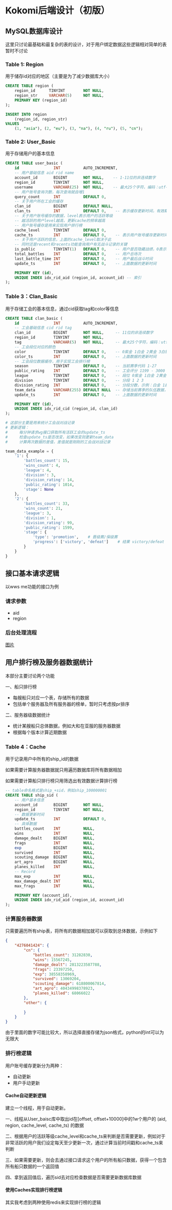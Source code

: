 # Kokomi后端设计（初版）

## MySQL数据库设计

这里只讨论最基础和最复杂的表的设计，对于用户绑定数据这些逻辑相对简单的表暂时不讨论

### Table 1: Region

用于储存id对应的地区（主要是为了减少数据库大小）

```sql
CREATE TABLE region (
    region_id      TINYINT        NOT NULL,
    region_str     VARCHAR(5)     NOT NULL,
    PRIMARY KEY (region_id)
);

INSERT INTO region 
    (region_id, region_str) 
VALUES
    (1, "asia"), (2, "eu"), (3, "na"), (4, "ru"), (5, "cn");
```

### Table 2: User_Basic

用于存储用户的基本信息

```sql
CREATE TABLE user_basic (
    id               INT          AUTO_INCREMENT,
    -- 用户基础信息 aid rid name
    account_id       BIGINT       NOT NULL,    -- 1-11位的非连续数字
    region_id        TINYINT      NOT NULL,
    username         VARCHAR(25)  NOT NULL,    -- 最大25个字符，编码：utf-8
    -- 用户账号查询次数，每次查询就自增1
    query_count      INT          DEFAULT 0,
    -- 关于用户所在工会的缓存
    clan_id          BIGINT       DEFAULT NULL,
    clan_ts          INT          DEFAULT 0,    -- 表示缓存更新时间，有效期为24h
    -- 关于用户账号缓存的数据，level表示用户的活跃等级
    -- 越活跃的用户level越高，更新cache的频率越高
    -- 用户账号缓存是用来实现用户排行榜
    cache_level      TINYINT      DEFAULT 0,
    cache_ts         INT          DEFAULT 0,    -- 表示用户账号缓存更新时间
    -- 关于用户活跃的信息，上面的cache_level取决于此
    -- 同时还是recent和recents功能查询用户有无战斗记录的关键
    is_public        TINYINT(1)   DEFAULT 0,    -- 用户是否隐藏战绩，0表示隐藏，1表示公开
    total_battles    INT          DEFAULT 0,    -- 用户总场次
    last_battle_time INT          DEFAULT 0,    -- 用户最后战斗时间
    update_ts        INT          DEFAULT 0,    -- 上面数据的更新时间

    PRIMARY KEY (id),
    UNIQUE INDEX idx_rid_aid (region_id, account_id) -- 索引
);
```

### Table 3：Clan_Basic

用于存储工会的基本信息，通过cid获取tag和color等信息

```sql
CREATE TABLE clan_basic (
    id               INT          AUTO_INCREMENT,
    -- 工会基础信息 cid rid tag
    clan_id          BIGINT       NOT NULL,     -- 11位的非连续数字
    region_id        TINYINT      NOT NULL,
    tag              VARCHAR(5)   NOT NULL,     -- 最大25个字符，编码：utf-8
    -- 工会段位对应的颜色
    color            TINYINT      DEFAULT 0,    -- 0紫金 1白金 2黄金 3白银 4青铜 5未知
    color_ts         INT          DEFAULT 0,    -- 上面数据的更新时间
    -- 工会段位数据缓存，用于实现工会排行榜
    season           TINYINT      DEFAULT 0,    -- 当前赛季代码 1-27
    public_rating    INT          DEFAULT 0,    -- 工会评分 1199 - 3000
    league           TINYINT      DEFAULT 0,    -- 段位 0紫金 1白金 2黄金 3白银 4青铜
    division         TINYINT      DEFAULT 0,    -- 分段 1 2 3
    division_rating  INT          DEFAULT 0,    -- 分段分数，示例：白金 1段 25分
    team_data        VARCHAR(255) DEFAULT NULL  -- 存储当前赛季的队伍数据，具体格式在下面
    update_ts        INT          DEFAULT 0,    -- 上面数据的更新时间

    PRIMARY KEY (id),
    UNIQUE INDEX idx_rid_cid (region_id, clan_id)
);
```

```python
# 这部分主要是用来统计工会战对战记录
# 更新逻辑：
#     每分钟请求wg接口获取所有活跃工会的update_ts
#     检查update_ts是否改变，如果改变则更新team_data
#     计算两次数据的差值，差值就是刚刚的工会战对战记录

team_data_example = {
    '1': {
        'battles_count': 15, 
        'wins_count': 4, 
        'league': 4, 
        'division': 3, 
        'division_rating': 14, 
        'public_rating': 1014, 
        'stage': None
    }, 
    '2': {
        'battles_count': 33, 
        'wins_count': 21, 
        'league': 3, 
        'division': 1, 
        'division_rating': 99, 
        'public_rating': 1599, 
        'stage': {
            'type': 'promotion',    # 晋级赛/保级赛
            'progress': ['victory', 'defeat']    # 结果 victory/defeat
        }
    }
}
```

## 接口基本请求逻辑

以wws me功能的接口为例

### 请求参数

- aid
- region

### 后台处理流程

[图片](./png/app_basic.png)

## 用户排行榜及服务器数据统计

本部分主要讨论两个功能

一、船只排行榜

- 每艘船只对应一个表，存储所有的数据
- 包括单个服务器及所有服务器的榜单，暂时只考虑按pr排序

二、服务器级数据统计

- 统计某艘船只总体数据，例如大和在亚服的服务器数据
- 根据每个版本计算近期数据

### Table 4：Cache

用于记录用户中所有的ship_id的数据

如果需要计算服务器数据就只用遍历数据库将所有数据相加

如果需要计算船只排行榜只用筛选出有效数据计算排行榜

```sql
-- table命名格式是ship_+sid，例如ship_100000001
CREATE TABLE ship_sid (
    -- 用户基本信息
    account_id       BIGINT       NOT NULL,
    region_id        TINYINT      NOT NULL,
    -- 数据更新时间
    update_ts        INT          DEFAULT 0,
    -- 具体数据
    battles_count    INT          NULL,
    wins             INT          NULL,
    damage_dealt     BIGINT       NULL,
    frags            INT          NULL,
    exp              BIGINT       NULL,
    survived         INT          NULL,
    scouting_damage  BIGINT       NULL,
    art_agro         BIGINT       NULL,
    planes_killed    INT          NULL,
    -- Record
    max_exp          INT          NULL,
    max_damage_dealt INT          NULL,
    max_frags        INT          NULL,

    PRIMARY KEY (account_id),
    UNIQUE INDEX idx_rid_aid (region_id, account_id)
);
```

### 计算服务器数据

只需要遍历所有ship表，将所有的数据相加就可以获取到总体数据，示例如下

```json
{
    "4276041424": {
        "cn": {
            "battles_count": 31282830,
            "wins": 15567245,
            "damage_dealt": 2813223587788,
            "frags": 23397250,
            "exp": 38558358969,
            "survived": 13069204,
            "scouting_damage": 618800067814,
            "art_agro": 40434998378923,
            "planes_killed": 68066022
        },
        "other": {
            
        }
    }
}
```

由于里面的数字可能比较大，所以选择直接存储为json格式，python的int可以为无限大

### 排行榜逻辑

用户账号缓存更新分为两种：

- 自动更新
- 用户手动更新

#### Cache自动更新逻辑

建立一个线程，用于自动更新。

一、线程从User_baisc库中取出id在[offset, offset+10000]中的1w个用户的 (aid, region, cache_level, cache_ts) 的数据

二、根据用户的活跃等级cache_level和cache_ts来判断是否需要更新，例如对于非常活跃的用户我们设定每天至少更新一次，通过计算当前时间戳和cache_ts来判断

三、如果需要更新，则会去通过接口请求这个用户的所有船只数据，获得一个包含所有船只数据的一个返回值

四、拿到返回值后，遍历sid去对应检查数据是否需要更新数据库数据

#### 使用Caches实现排行榜逻辑

其实我考虑到两种使用redis来实现排行榜的逻辑
